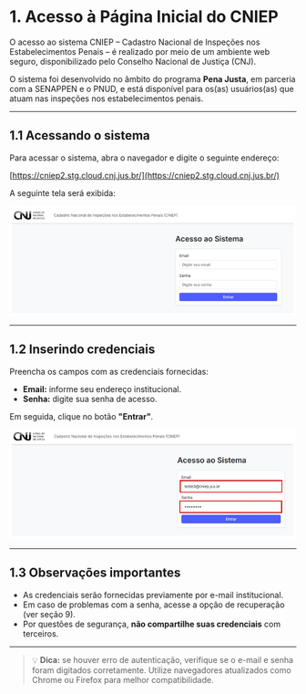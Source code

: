 # 1. Acesso à Página Inicial do CNIEP

O acesso ao sistema CNIEP – Cadastro Nacional de Inspeções nos Estabelecimentos Penais – é realizado por meio de um ambiente web seguro, disponibilizado pelo Conselho Nacional de Justiça (CNJ).

O sistema foi desenvolvido no âmbito do programa **Pena Justa**, em parceria com a SENAPPEN e o PNUD, e está disponível para os(as) usuários(as) que atuam nas inspeções nos estabelecimentos penais.

---

## 1.1 Acessando o sistema

Para acessar o sistema, abra o navegador e digite o seguinte endereço:

[https://cniep2.stg.cloud.cnj.jus.br/](https://cniep2.stg.cloud.cnj.jus.br/)

A seguinte tela será exibida:

![Tela de login do sistema CNIEP](./assets/01-1-acesso-ao-sistema.jpg)

---

## 1.2 Inserindo credenciais

Preencha os campos com as credenciais fornecidas:

- **Email:** informe seu endereço institucional.
- **Senha:** digite sua senha de acesso.

Em seguida, clique no botão **"Entrar"**.

![Exemplo de credenciais preenchidas](./assets/01-2-acesso-ao-sistema-credenciais.jpg)

---

## 1.3 Observações importantes

- As credenciais serão fornecidas previamente por e-mail institucional.
- Em caso de problemas com a senha, acesse a opção de recuperação (ver seção 9).
- Por questões de segurança, **não compartilhe suas credenciais** com terceiros.

---

> 💡 **Dica:** se houver erro de autenticação, verifique se o e-mail e senha foram digitados corretamente. Utilize navegadores atualizados como Chrome ou Firefox para melhor compatibilidade.

